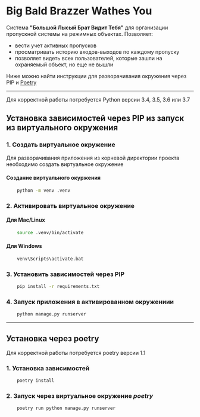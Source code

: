 # Big Bald Brazzer Wathes You

Система **"Большой Лысый Брат Видит Тебя"** для организации пропускной системы на режимных объектах. 
Позволяет:
* вести учет активных пропусков
* просматривать историю входов-выходов по каждому пропуску
* позволяет видеть всех пользователей, которые зашли на охраняемый объект, но еще не вышли

Ниже можно найти инструкции для разворачивания окружения через PIP и [Poetry](https://python-poetry.org/docs/)

---
Для корректной работы потребуется Python версии 3.4, 3.5, 3.6 или 3.7
## Установка зависимостей через PIP из запуск из виртуального окружения

### 1. Создать виртуальное окружение
Для разворачивания приложения из корневой директории проекта необходимо создать виртуальное окружение

#### Создание виртуального окуржения 
```bash
    python -m venv .venv
```

### 2. Активировать виртуальное окружение

#### Для Mac/Linux
```bash
    source .venv/bin/activate
```


#### Для Windows
```bash
    venv\Scripts\activate.bat
```

### 3. Установить зависимостей через PIP
```bash
    pip install -r requirements.txt
```

### 4. Запуск приложения в активированном окружениии
```bash
    python manage.py runserver
```
---
## Установка через poetry
Для корректной работы потребуется poetry версии 1.1
### 1. Установка зависимостей
```bash
    poetry install
```
### 2. Запуск через виртуальное окружение *poetry*
```bash
    poetry run python manage.py runserver
```

